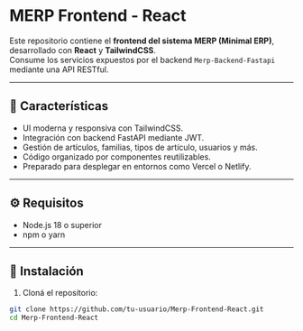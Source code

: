# MERP Frontend - React

Este repositorio contiene el **frontend del sistema MERP (Minimal ERP)**, desarrollado con **React** y **TailwindCSS**.  
Consume los servicios expuestos por el backend `Merp-Backend-Fastapi` mediante una API RESTful.

---

## 🚀 Características

- UI moderna y responsiva con TailwindCSS.
- Integración con backend FastAPI mediante JWT.
- Gestión de artículos, familias, tipos de artículo, usuarios y más.
- Código organizado por componentes reutilizables.
- Preparado para desplegar en entornos como Vercel o Netlify.

---

## ⚙️ Requisitos

- Node.js 18 o superior
- npm o yarn

---

## 🔧 Instalación

1. Cloná el repositorio:

```bash
git clone https://github.com/tu-usuario/Merp-Frontend-React.git
cd Merp-Frontend-React
